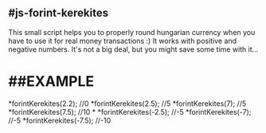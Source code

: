 #js-forint-kerekites
---

This small script helps you to properly round hungarian currency when you have to use it for real money transactions :) 
It works with positive and negative numbers. 
It's not a big deal, but you might save some time with it...


##EXAMPLE
===================
*forintKerekites(2.2); //0
*forintKerekites(2.5); //5
*forintKerekites(7);   //5
*forintKerekites(7.5); //10
*
*forintKerekites(-2.5); //-5
*forintKerekites(-7);   //-5
*forintKerekites(-7.5); //-10


